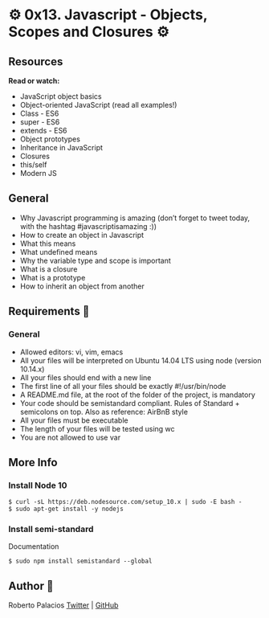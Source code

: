 # :gear: 0x13. Javascript - Objects, Scopes and Closures :gear:
 

## Resources
**Read or watch:**

- JavaScript object basics
- Object-oriented JavaScript (read all examples!)
- Class - ES6
- super - ES6
- extends - ES6
- Object prototypes
- Inheritance in JavaScript
- Closures
- this/self
- Modern JS

## General

- Why Javascript programming is amazing (don’t forget to tweet today, with the hashtag #javascriptisamazing :))
- How to create an object in Javascript
- What this means
- What undefined means
- Why the variable type and scope is important
- What is a closure
- What is a prototype
- How to inherit an object from another

## Requirements :triangular_ruler:
### General
- Allowed editors: vi, vim, emacs
- All your files will be interpreted on Ubuntu 14.04 LTS using node (version 10.14.x)
- All your files should end with a new line
- The first line of all your files should be exactly #!/usr/bin/node
- A README.md file, at the root of the folder of the project, is mandatory
- Your code should be semistandard compliant. Rules of Standard + semicolons on top. Also as reference: AirBnB style
- All your files must be executable
- The length of your files will be tested using wc
- You are not allowed to use var

## More Info
### Install Node 10
~~~
$ curl -sL https://deb.nodesource.com/setup_10.x | sudo -E bash -
$ sudo apt-get install -y nodejs
~~~

### Install semi-standard
Documentation
~~~
$ sudo npm install semistandard --global
~~~

## Author :book:
Roberto Palacios [Twitter](https://twitter.com/robpalacios11) | [GitHub](https://github.com/robpalacios1)

